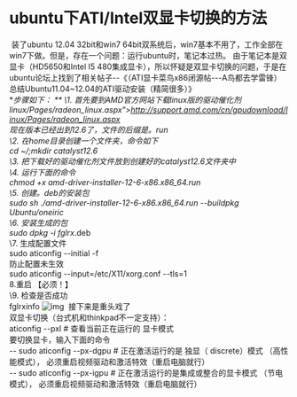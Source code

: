 # ubuntu下ATI/Intel双显卡切换的方法

​                      装了ubuntu 12.04 32bit和win7 64bit双系统后，win7基本不用了，工作全部在win7下做。但是，存在一个问题：运行ubuntu时，笔记本过热。 
   由于笔记本是双显卡（HD5650和Intel I5  480集成显卡），所以怀疑是双显卡切换的问题，于是在ubuntu论坛上找到了相关帖子--《（ATI显卡菜鸟x86闭源帖---A鸟都去学雷锋）总结Ubuntu11.04~12.04的ATI驱动安装（精简很多）》 
​    
​    **步骤如下：
**
   \1. 首先要到AMD官方网站下载linux版的驱动催化剂 
​    
   linux/Pages/radeon_linux.aspx">http://support.amd.com/cn/gpudownload/linux/Pages/radeon_linux.aspx 
​    
   现在版本已经出到12.6了，文件的后缀是。run 
​    
   \2. 在home目录创建一个文件夹，命令如下 
​    
   cd ~/;mkdir catalyst12.6 
​    
   \3. 把下载好的驱动催化剂文件放到创建好的catalyst12.6文件夹中 
​    
   \4. 运行下面的命令 
​    
   chmod +x amd-driver-installer-12-6-x86.x86_64.run 
​    
   \5. 创建。deb的安装包 
​    
   sudo sh ./amd-driver-installer-12-6-x86.x86_64.run --buildpkg Ubuntu/oneiric 
​    
   \6. 安装生成的包 
​    
   sudo dpkg -i fglrx*.deb 
​    
   \7. 生成配置文件 
​    
   sudo aticonfig --initial -f 
​    
   防止配置未生效 
​    
   sudo aticonfig --input=/etc/X11/xorg.conf --tls=1 
​    
   8.重启 【必须！】 
​    
   \9. 检查是否成功 
​    
   fglrxinfo 
  ![img](http://pub.chinaunix.net/uploadfile/2012/1022/20121022030708552.png) 
​    接下来是重头戏了 
​    
   双显卡切换（台式机和thinkpad不一定支持）： 
​    
   aticonfig --pxl # 查看当前正在运行的 显卡模式 
​    
   要切换显卡，输入下面的命令 
​    
   -- sudo aticonfig --px-dgpu # 正在激活运行的是 独显（ discrete）模式 （高性能模式）， 必须重启视频驱动和激活特效（重启电脑就行） 
​    
   -- sudo aticonfig --px-igpu # 正在激活运行的是集成或整合的显卡模式 （节电模式）， 必须重启视频驱动和激活特效（重启电脑就行）                